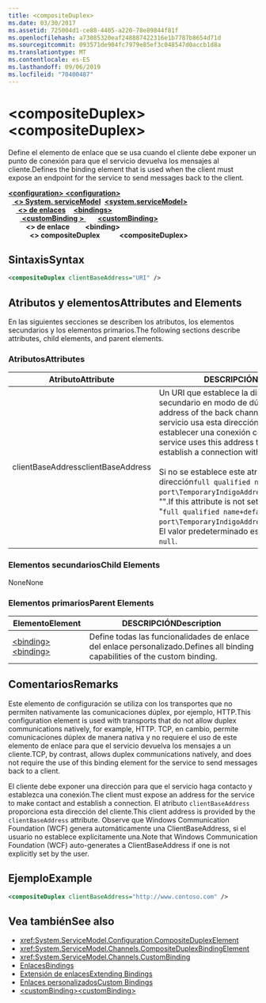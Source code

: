 ```yaml
---
title: <compositeDuplex>
ms.date: 03/30/2017
ms.assetid: 725004d1-ce88-4405-a220-78e89844f81f
ms.openlocfilehash: a73085320eaf248887422316e1b7787b8654d71d
ms.sourcegitcommit: 093571de904fc7979e85ef3c048547d0accb1d8a
ms.translationtype: MT
ms.contentlocale: es-ES
ms.lasthandoff: 09/06/2019
ms.locfileid: "70400487"
---
```

# <a name="compositeduplex"></a><span data-ttu-id="da70b-101">\<compositeDuplex></span><span class="sxs-lookup"><span data-stu-id="da70b-101">\<compositeDuplex></span></span>
<span data-ttu-id="da70b-102">Define el elemento de enlace que se usa cuando el cliente debe exponer un punto de conexión para que el servicio devuelva los mensajes al cliente.</span><span class="sxs-lookup"><span data-stu-id="da70b-102">Defines the binding element that is used when the client must expose an endpoint for the service to send messages back to the client.</span></span>  
  
<span data-ttu-id="da70b-103">[ **\<configuration>** ](../configuration-element.md)</span><span class="sxs-lookup"><span data-stu-id="da70b-103">[**\<configuration>**](../configuration-element.md)</span></span>\
<span data-ttu-id="da70b-104">&nbsp;&nbsp;[ **\<> System. serviceModel**](system-servicemodel.md)</span><span class="sxs-lookup"><span data-stu-id="da70b-104">&nbsp;&nbsp;[**\<system.serviceModel>**](system-servicemodel.md)</span></span>\
<span data-ttu-id="da70b-105">&nbsp;&nbsp;&nbsp;&nbsp;[ **\<> de enlaces**](bindings.md)</span><span class="sxs-lookup"><span data-stu-id="da70b-105">&nbsp;&nbsp;&nbsp;&nbsp;[**\<bindings>**](bindings.md)</span></span>\
<span data-ttu-id="da70b-106">&nbsp;&nbsp;&nbsp;&nbsp;&nbsp;&nbsp;[ **\<customBinding >** ](custombinding.md)</span><span class="sxs-lookup"><span data-stu-id="da70b-106">&nbsp;&nbsp;&nbsp;&nbsp;&nbsp;&nbsp;[**\<customBinding>**](custombinding.md)</span></span>\
<span data-ttu-id="da70b-107">&nbsp;&nbsp;&nbsp;&nbsp;&nbsp;&nbsp;&nbsp;&nbsp; **\<> de enlace**</span><span class="sxs-lookup"><span data-stu-id="da70b-107">&nbsp;&nbsp;&nbsp;&nbsp;&nbsp;&nbsp;&nbsp;&nbsp;**\<binding>**</span></span>\
<span data-ttu-id="da70b-108">&nbsp;&nbsp;&nbsp;&nbsp;&nbsp;&nbsp;&nbsp;&nbsp;&nbsp;&nbsp; **\<> compositeDuplex**</span><span class="sxs-lookup"><span data-stu-id="da70b-108">&nbsp;&nbsp;&nbsp;&nbsp;&nbsp;&nbsp;&nbsp;&nbsp;&nbsp;&nbsp;**\<compositeDuplex>**</span></span>  
  
## <a name="syntax"></a><span data-ttu-id="da70b-109">Sintaxis</span><span class="sxs-lookup"><span data-stu-id="da70b-109">Syntax</span></span>  
  
```xml  
<compositeDuplex clientBaseAddress="URI" />
```  
  
## <a name="attributes-and-elements"></a><span data-ttu-id="da70b-110">Atributos y elementos</span><span class="sxs-lookup"><span data-stu-id="da70b-110">Attributes and Elements</span></span>  
 <span data-ttu-id="da70b-111">En las siguientes secciones se describen los atributos, los elementos secundarios y los elementos primarios.</span><span class="sxs-lookup"><span data-stu-id="da70b-111">The following sections describe attributes, child elements, and parent elements.</span></span>  
  
### <a name="attributes"></a><span data-ttu-id="da70b-112">Atributos</span><span class="sxs-lookup"><span data-stu-id="da70b-112">Attributes</span></span>  
  
|<span data-ttu-id="da70b-113">Atributo</span><span class="sxs-lookup"><span data-stu-id="da70b-113">Attribute</span></span>|<span data-ttu-id="da70b-114">DESCRIPCIÓN</span><span class="sxs-lookup"><span data-stu-id="da70b-114">Description</span></span>|  
|---------------|-----------------|  
|<span data-ttu-id="da70b-115">clientBaseAddress</span><span class="sxs-lookup"><span data-stu-id="da70b-115">clientBaseAddress</span></span>|<span data-ttu-id="da70b-116">Un URI que establece la dirección del canal secundario en modo de dúplex.</span><span class="sxs-lookup"><span data-stu-id="da70b-116">A URI that sets the address of the back channel in duplex mode.</span></span> <span data-ttu-id="da70b-117">El servicio usa esta dirección para hacer contacto y establecer una conexión con el cliente.</span><span class="sxs-lookup"><span data-stu-id="da70b-117">The service uses this address to make contact and establish a connection with the client.</span></span><br /><br /> <span data-ttu-id="da70b-118">Si no se establece este atributo, se genera una dirección`full qualified name+default port\TemporaryIndigoAddress\guid`predeterminada "".</span><span class="sxs-lookup"><span data-stu-id="da70b-118">If this attribute is not set, a default address "`full qualified name+default port\TemporaryIndigoAddress\guid`" is generated.</span></span> <span data-ttu-id="da70b-119">El valor predeterminado es `null`.</span><span class="sxs-lookup"><span data-stu-id="da70b-119">The default is `null`.</span></span>|  
  
### <a name="child-elements"></a><span data-ttu-id="da70b-120">Elementos secundarios</span><span class="sxs-lookup"><span data-stu-id="da70b-120">Child Elements</span></span>  
 <span data-ttu-id="da70b-121">None</span><span class="sxs-lookup"><span data-stu-id="da70b-121">None</span></span>  
  
### <a name="parent-elements"></a><span data-ttu-id="da70b-122">Elementos primarios</span><span class="sxs-lookup"><span data-stu-id="da70b-122">Parent Elements</span></span>  
  
|<span data-ttu-id="da70b-123">Elemento</span><span class="sxs-lookup"><span data-stu-id="da70b-123">Element</span></span>|<span data-ttu-id="da70b-124">DESCRIPCIÓN</span><span class="sxs-lookup"><span data-stu-id="da70b-124">Description</span></span>|  
|-------------|-----------------|  
|[<span data-ttu-id="da70b-125">\<binding></span><span class="sxs-lookup"><span data-stu-id="da70b-125">\<binding></span></span>](../../../misc/binding.md)|<span data-ttu-id="da70b-126">Define todas las funcionalidades de enlace del enlace personalizado.</span><span class="sxs-lookup"><span data-stu-id="da70b-126">Defines all binding capabilities of the custom binding.</span></span>|  
  
## <a name="remarks"></a><span data-ttu-id="da70b-127">Comentarios</span><span class="sxs-lookup"><span data-stu-id="da70b-127">Remarks</span></span>  
 <span data-ttu-id="da70b-128">Este elemento de configuración se utiliza con los transportes que no permiten nativamente las comunicaciones dúplex, por ejemplo, HTTP.</span><span class="sxs-lookup"><span data-stu-id="da70b-128">This configuration element is used with transports that do not allow duplex communications natively, for example, HTTP.</span></span> <span data-ttu-id="da70b-129">TCP, en cambio, permite comunicaciones dúplex de manera nativa y no requiere el uso de este elemento de enlace para que el servicio devuelva los mensajes a un cliente.</span><span class="sxs-lookup"><span data-stu-id="da70b-129">TCP, by contrast, allows duplex communications natively, and does not require the use of this binding element for the service to send messages back to a client.</span></span>  
  
 <span data-ttu-id="da70b-130">El cliente debe exponer una dirección para que el servicio haga contacto y establezca una conexión.</span><span class="sxs-lookup"><span data-stu-id="da70b-130">The client must expose an address for the service to make contact and establish a connection.</span></span> <span data-ttu-id="da70b-131">El atributo `clientBaseAddress` proporciona esta dirección del cliente.</span><span class="sxs-lookup"><span data-stu-id="da70b-131">This client address is provided by the `clientBaseAddress` attribute.</span></span> <span data-ttu-id="da70b-132">Observe que Windows Communication Foundation (WCF) genera automáticamente una ClientBaseAddress, si el usuario no establece explícitamente una.</span><span class="sxs-lookup"><span data-stu-id="da70b-132">Note that Windows Communication Foundation (WCF) auto-generates a ClientBaseAddress if one is not explicitly set by the user.</span></span>  
  
## <a name="example"></a><span data-ttu-id="da70b-133">Ejemplo</span><span class="sxs-lookup"><span data-stu-id="da70b-133">Example</span></span>  
  
```xml  
<compositeDuplex clientBaseAddress="http://www.contoso.com" />
```  
  
## <a name="see-also"></a><span data-ttu-id="da70b-134">Vea también</span><span class="sxs-lookup"><span data-stu-id="da70b-134">See also</span></span>

- <xref:System.ServiceModel.Configuration.CompositeDuplexElement>
- <xref:System.ServiceModel.Channels.CompositeDuplexBindingElement>
- <xref:System.ServiceModel.Channels.CustomBinding>
- [<span data-ttu-id="da70b-135">Enlaces</span><span class="sxs-lookup"><span data-stu-id="da70b-135">Bindings</span></span>](../../../wcf/bindings.md)
- [<span data-ttu-id="da70b-136">Extensión de enlaces</span><span class="sxs-lookup"><span data-stu-id="da70b-136">Extending Bindings</span></span>](../../../wcf/extending/extending-bindings.md)
- [<span data-ttu-id="da70b-137">Enlaces personalizados</span><span class="sxs-lookup"><span data-stu-id="da70b-137">Custom Bindings</span></span>](../../../wcf/extending/custom-bindings.md)
- [<span data-ttu-id="da70b-138">\<customBinding></span><span class="sxs-lookup"><span data-stu-id="da70b-138">\<customBinding></span></span>](custombinding.md)
